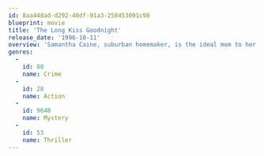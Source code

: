 ```yaml
---
id: 8aa448ad-d292-40df-91a3-258453091c98
blueprint: movie
title: 'The Long Kiss Goodnight'
release_date: '1996-10-11'
overview: 'Samantha Caine, suburban homemaker, is the ideal mom to her 8 year old daughter Caitlin. She lives in Honesdale, PA, has a job teaching school and makes the best Rice Krispie treats in town. But when she receives a bump on her head, she begins to remember small parts of her previous life as a lethal, top-secret agent'
genres:
  -
    id: 80
    name: Crime
  -
    id: 28
    name: Action
  -
    id: 9648
    name: Mystery
  -
    id: 53
    name: Thriller
---
```

